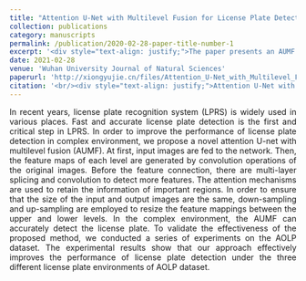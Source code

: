 ```yaml
---
title: "Attention U-Net with Multilevel Fusion for License Plate Detection"
collection: publications
category: manuscripts
permalink: /publication/2020-02-28-paper-title-number-1
excerpt: '<div style="text-align: justify;">The paper presents an AUMF for license plate detection. It details its architecture, loss function, validates on AOLP dataset, and shows better performance in complex conditions.</div>'
date: 2021-02-28
venue: 'Wuhan University Journal of Natural Sciences'
paperurl: 'http://xiongyujie.cn/files/Attention_U-Net_with_Multilevel_Fusion_for_License_Plate_Detection.pdf'
citation: '<br/><div style="text-align: justify;">Attention U-Net with Multilevel Fusion for License Plate Detection, Y. Yao, Y.-J. Xiong*, B. Huang and J. Yang, Wuhan University Journal of Natural Sciences, 2021, 26 (3): 227-234</div>'
---
```


<div style="text-align: justify;">In recent years, license plate recognition system (LPRS) is widely used in various places. Fast and accurate license plate detection is the first and critical step in LPRS. In order to improve the performance of license plate detection in complex environment, we propose a novel attention U-net with multilevel fusion (AUMF). At first, input images are fed to the network. Then, the feature maps of each level are generated by convolution operations of the original images. Before the feature connection, there are multi-layer splicing and convolution to detect more features. The attention mechanisms are used to retain the information of important regions. In order to ensure that the size of the input and output images are the same, down-sampling and up-sampling are employed to resize the feature mappings between the upper and lower levels. In the complex environment, the AUMF can accurately detect the license plate. To validate the effectiveness of the proposed method, we conducted a series of experiments on the AOLP dataset. The experimental results show that our approach effectively improves the performance of license plate detection under the three different license plate environments of AOLP dataset.</div>

<br/>
